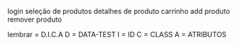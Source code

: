 login
seleção de produtos
detalhes de produto
carrinho
    add produto
    remover produto 


lembrar = D.I.C.A
D = DATA-TEST
I = ID
C = CLASS
A = ATRIBUTOS